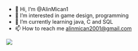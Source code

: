 - 👋 Hi, I’m @AlinMican1
- 👀 I’m interested in game design, programming
- 🌱 I’m currently learning java, C and SQL
- 📫 How to reach me alinmican2001@gmail.com
<!---
AlinMican1/AlinMican1 is a ✨ special ✨ repository because its `README.md` (this file) appears on your GitHub profile.
You can click the Preview link to take a look at your changes.
--->
<a href="https://github.com/anuraghazra/github-readme-stats">
  <img align="center" src="https://github-readme-stats.vercel.app/api?username=AlinMican1&theme=radical&repo=github-readme-stats" />
</a>

